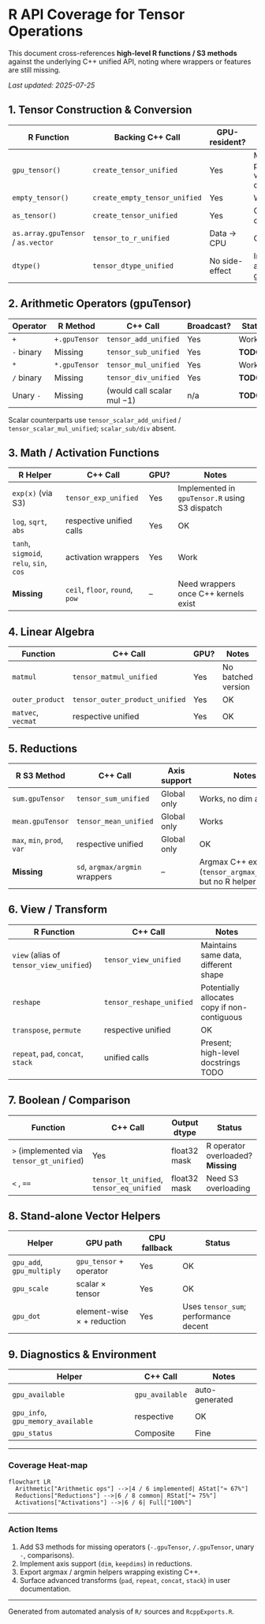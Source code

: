 # R API Coverage for Tensor Operations

This document cross-references **high-level R functions / S3 methods** against the underlying C++ unified API, noting where wrappers or features are still missing.

_Last updated: 2025-07-25_

## 1. Tensor Construction & Conversion

| R Function | Backing C++ Call | GPU-resident? | Notes |
|------------|------------------|--------------|-------|
| `gpu_tensor()` | `create_tensor_unified` | Yes | Main entry point; validates dtype/device |
| `empty_tensor()` | `create_empty_tensor_unified` | Yes | Works |
| `as_tensor()` | `create_tensor_unified` | Yes | Generic coercion |
| `as.array.gpuTensor` / `as.vector` | `tensor_to_r_unified` | Data → CPU | OK |
| `dtype()` | `tensor_dtype_unified` | No side-effect | Implemented as S3 generic |

## 2. Arithmetic Operators (gpuTensor)

| Operator | R Method | C++ Call | Broadcast? | Status |
|----------|----------|----------|-----------|--------|
| `+` | `+.gpuTensor` | `tensor_add_unified` | Yes | Working |
| `-` binary | Missing | `tensor_sub_unified` | Yes | **TODO** |
| `*` | `*.gpuTensor` | `tensor_mul_unified` | Yes | Working |
| `/` binary | Missing | `tensor_div_unified` | Yes | **TODO** |
| Unary `-` | Missing | (would call scalar mul −1) | n/a | **TODO** |

Scalar counterparts use `tensor_scalar_add_unified` / `tensor_scalar_mul_unified`; `scalar_sub/div` absent.

## 3. Math / Activation Functions

| R Helper | C++ Call | GPU? | Notes |
|----------|----------|------|-------|
| `exp(x)` (via S3) | `tensor_exp_unified` | Yes | Implemented in `gpuTensor.R` using S3 dispatch |
| `log`, `sqrt`, `abs` | respective unified calls | Yes | OK |
| `tanh`, `sigmoid`, `relu`, `sin`, `cos` | activation wrappers | Yes | Work |
| **Missing** | `ceil`, `floor`, `round`, `pow` | – | Need wrappers once C++ kernels exist |

## 4. Linear Algebra

| Function | C++ Call | GPU? | Notes |
|----------|----------|------|-------|
| `matmul` | `tensor_matmul_unified` | Yes | No batched version |
| `outer_product` | `tensor_outer_product_unified` | Yes | OK |
| `matvec`, `vecmat` | respective unified | Yes | OK |

## 5. Reductions

| R S3 Method | C++ Call | Axis support | Notes |
|-------------|----------|-------------|-------|
| `sum.gpuTensor` | `tensor_sum_unified` | Global only | Works, no dim arg |
| `mean.gpuTensor` | `tensor_mean_unified` | Global only | Works |
| `max`, `min`, `prod`, `var` | respective unified | Global only | OK |
| **Missing** | `sd`, `argmax/argmin` wrappers | – | Argmax C++ exists (`tensor_argmax_unified`) but no R helper |

## 6. View / Transform

| R Function | C++ Call | Notes |
|------------|----------|-------|
| `view` (alias of `tensor_view_unified`) | `tensor_view_unified` | Maintains same data, different shape |
| `reshape` | `tensor_reshape_unified` | Potentially allocates copy if non-contiguous |
| `transpose`, `permute` | respective unified | OK |
| `repeat`, `pad`, `concat`, `stack` | unified calls | Present; high-level docstrings TODO |

## 7. Boolean / Comparison

| Function | C++ Call | Output dtype | Status |
|----------|----------|-------------|--------|
| `>` (implemented via `tensor_gt_unified`) | Yes | float32 mask | R operator overloaded? **Missing** |
| `<` , `==` | `tensor_lt_unified`, `tensor_eq_unified` | float32 mask | Need S3 overloading |

## 8. Stand-alone Vector Helpers

| Helper | GPU path | CPU fallback | Status |
|--------|----------|-------------|--------|
| `gpu_add`, `gpu_multiply` | `gpu_tensor` + operator | Yes | OK |
| `gpu_scale` | scalar × tensor | Yes | OK |
| `gpu_dot` | element-wise × + reduction | Yes | Uses `tensor_sum`; performance decent |

## 9. Diagnostics & Environment

| Helper | C++ Call | Notes |
|--------|----------|-------|
| `gpu_available` | `gpu_available` | auto-generated |
| `gpu_info`, `gpu_memory_available` | respective | OK |
| `gpu_status` | Composite | Fine |

---

### Coverage Heat-map

```mermaid
flowchart LR
  Arithmetic["Arithmetic ops"] -->|4 / 6 implemented| AStat["≈ 67%"]
  Reductions["Reductions"] -->|6 / 8 common| RStat["≈ 75%"]
  Activations["Activations"] -->|6 / 6| Full["100%"]
```

---

### Action Items
1. Add S3 methods for missing operators (`-.gpuTensor`, `/.gpuTensor`, unary `-`, comparisons).
2. Implement axis support (`dim`, `keepdims`) in reductions.
3. Export argmax / argmin helpers wrapping existing C++.
4. Surface advanced transforms (`pad`, `repeat`, `concat`, `stack`) in user documentation.

---
Generated from automated analysis of `R/` sources and `RcppExports.R`. 